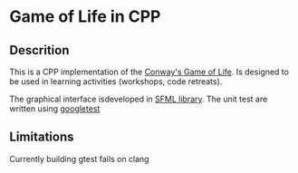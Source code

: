 # Game of Life in CPP

## Descrition
This is a CPP implementation of the [Conway's Game of Life](https://en.wikipedia.org/wiki/Conway%27s_Game_of_Life).
Is designed to be used in learning activities (workshops, code retreats).


The graphical interface isdeveloped in [SFML library](https://www.sfml-dev.org/index.php).
The unit test are written using [googletest](https://github.com/google/googletest)

## Limitations
Currently building gtest fails on clang
